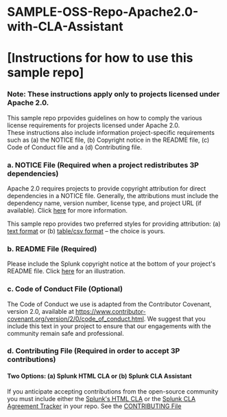 # SAMPLE-OSS-Repo-Apache2.0-with-CLA-Assistant

# [Instructions for how to use this sample repo]

### Note: These instructions apply only to projects licensed under Apache 2.0.

This sample repo prpovides guidelines on how to comply the various license requirements for projects licensed under Apache 2.0.  
These instructions also include information project-specific requirements such as (a) the NOTICE file, 
(b) Copyright notice in the README file, (c) Code of Conduct file and a (d) Contributing file.

### a. NOTICE File (Required when a project redistributes 3P dependencies)

Apache 2.0 requires projects to provide copyright attribution for direct dependencies in a NOTICE file.  Generally, the attributions must include the dependency name, version number, license type, and project URL (if available). Click [here](https://infra.apache.org/licensing-howto.html)
for more information.

This sample repo provides two preferred styles for providing attribution:  (a) [text format](https://github.com/mbunda-splunk/SAMPLE-OSS-Repo-Apache2.0-with-CLA-Assistant/blob/main/NOTICE_Option1) or (b) [table/csv format](https://github.com/mbunda-splunk/SAMPLE-OSS-Repo-Apache2.0-with-CLA-Assistant/blob/main/NOTICE_Option2.csv) – the choice is yours.

### b. README File (Required)

Please include the Splunk copyright notice at the bottom of your project's README file.  Click [here](https://github.com/mbunda-splunk/SAMPLE-OSS-Repo-Apache2.0-with-HTML-CLA/blob/main/Sample_README.md) for an illustration. 

### c. Code of Conduct File (Optional)

The Code of Conduct we use is adapted from the Contributor Covenant, version 2.0, available at https://www.contributor-covenant.org/version/2/0/code_of_conduct.html.  We suggest that you include this text in your project to ensure that our engagements with the community remain safe and professional.

### d. Contributing File (Required in order to accept 3P contributions)

#### Two Options: (a) Splunk HTML CLA or (b) Splunk CLA Assistant

If you anticipate accepting contributions from the open-source community you must include either the [Splunk's HTML CLA](https://www.splunk.com/en_us/form/contributions.html) or the [Splunk CLA Agreement Tracker](https://github.com/splunk/cla-agreement) in your repo.  See the [CONTRIBUTING File](https://github.com/mbunda-splunk/SAMPLE-OSS-Repo-Apache2.0-with-CLA-Assistant/edit/main/CONTRIBUTING_Sample1.md) 
